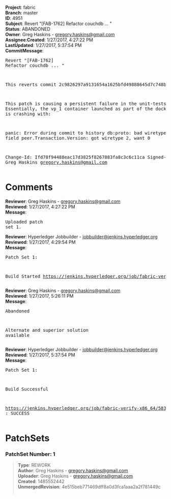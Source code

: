 <strong>Project</strong>: fabric</br><strong>Branch</strong>: master<br><strong>ID</strong>: 4951<br><strong>Subject</strong>: Revert "[FAB-1762] Refactor couchdb ... "<br><strong>Status</strong>: ABANDONED<br><strong>Owner</strong>: Greg Haskins - gregory.haskins@gmail.com<br><strong>Assignee</strong>:<strong>Created</strong>: 1/27/2017, 4:27:22 PM<br><strong>LastUpdated</strong>: 1/27/2017, 5:37:54 PM<br><strong>CommitMessage</strong>:<br><pre>Revert "[FAB-1762] Refactor couchdb ... "

This reverts commit 2c9826297a9131654a1625bfd49888645d7c748b.

This patch is causing a persistent failure in the unit-tests.
Essentially, the vp_1 container launched as part of the
docker-compose is crashing with:

panic: Error during commit to history db:proto: bad wiretype
for field peer.Transaction.Version: got wiretype 2, want 0

Change-Id: Ifd78f94488eac17d3825f8267883fa8c3c6c11ca
Signed-off-by: Greg Haskins <gregory.haskins@gmail.com>
</pre><h1>Comments</h1><strong>Reviewer</strong>: Greg Haskins - gregory.haskins@gmail.com<br><strong>Reviewed</strong>: 1/27/2017, 4:27:22 PM<br><strong>Message</strong>: <pre>Uploaded patch set 1.</pre><strong>Reviewer</strong>: Hyperledger Jobbuilder - jobbuilder@jenkins.hyperledger.org<br><strong>Reviewed</strong>: 1/27/2017, 4:29:54 PM<br><strong>Message</strong>: <pre>Patch Set 1:

Build Started https://jenkins.hyperledger.org/job/fabric-verify-x86_64/5830/</pre><strong>Reviewer</strong>: Greg Haskins - gregory.haskins@gmail.com<br><strong>Reviewed</strong>: 1/27/2017, 5:26:11 PM<br><strong>Message</strong>: <pre>Abandoned

Alternate and superior solution available</pre><strong>Reviewer</strong>: Hyperledger Jobbuilder - jobbuilder@jenkins.hyperledger.org<br><strong>Reviewed</strong>: 1/27/2017, 5:37:54 PM<br><strong>Message</strong>: <pre>Patch Set 1:

Build Successful 

https://jenkins.hyperledger.org/job/fabric-verify-x86_64/5830/ : SUCCESS</pre><h1>PatchSets</h1><h3>PatchSet Number: 1</h3><blockquote><strong>Type</strong>: REWORK<br><strong>Author</strong>: Greg Haskins - gregory.haskins@gmail.com<br><strong>Uploader</strong>: Greg Haskins - gregory.haskins@gmail.com<br><strong>Created</strong>: 1485552442<br><strong>UnmergedRevision</strong>: 4e515beb771469dff8a0d3fca1aaa2a2f781449c<br><br></blockquote>